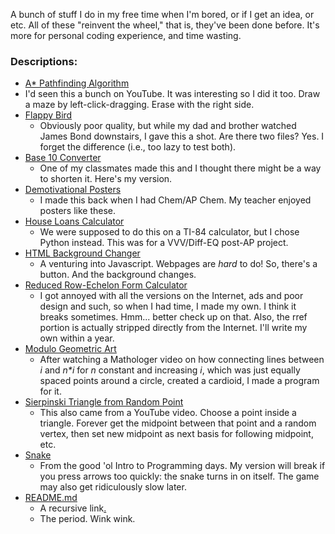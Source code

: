 A bunch of stuff I do in my free time when I'm bored, or if I get an idea, or etc. All of these "reinvent the wheel," that is, they've been done before. It's more for personal coding experience, and time wasting.

### Descriptions:
- [A* Pathfinding Algorithm](Coding%20Projects/AStarPath)
 - I'd seen this a bunch on YouTube. It was interesting so I did it too. Draw a maze by left-click-dragging. Erase with the right side.  
- [Flappy Bird](Coding%20Projects/FlappyBird)
  - Obviously poor quality, but while my dad and brother watched James Bond downstairs, I gave this a shot. Are there two files? Yes. I forget the difference (i.e., too lazy to test both).
- [Base 10 Converter](Coding%20Projects/BaseConvert.py)
  - One of my classmates made this and I thought there might be a way to shorten it. Here's my version.
- [Demotivational Posters](Miscellaneous/DEmotivation.pptx)
  - I made this back when I had Chem/AP Chem. My teacher enjoyed posters like these.
- [House Loans Calculator](Coding%20Projects/HouseLoans.py)
  - We were supposed to do this on a TI-84 calculator, but I chose Python instead. This was for a VVV/Diff-EQ post-AP project.
- [HTML Background Changer](Miscellaneous/backgroundchange.html)
  - A venturing into Javascript. Webpages are *hard* to do! So, there's a button. And the background changes.
- [Reduced Row-Echelon Form Calculator](Coding%20Projects/rrefCalc.py)
  - I got annoyed with all the versions on the Internet, ads and poor design and such, so when I had time, I made my own. I think it breaks sometimes. Hmm... better check up on that. Also, the rref portion is actually stripped directly from the Internet. I'll write my own within a year.
- [Modulo Geometric Art](Coding%20Projects/shapesMultMod.py)
  - After watching a Mathologer video on how connecting lines between *i* and *n\*i* for *n* constant and increasing *i*, which was just equally spaced points around a circle, created a cardioid, I made a program for it.
- [Sierpinski Triangle from Random Point](Coding%20Projects/sierpinskiChaos.py)
  - This also came from a YouTube video. Choose a point inside a triangle. Forever get the midpoint between that point and a random vertex, then set new midpoint as next basis for following midpoint, etc.
- [Snake](Coding%20Projects/snake.py)
  - From the good 'ol Intro to Programming days. My version will break if you press arrows too quickly: the snake turns in on itself. The game may also get ridiculously slow later.
- [README.md](https://www.youtube.com/watch?v=dQw4w9WgXcQ)
  - A recursive link[.](README.md)
  - The period. Wink wink.

